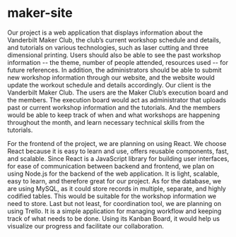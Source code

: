 # maker-site

Our project is a web application that displays information about the Vanderbilt Maker Club, the club’s current workshop schedule and details, and tutorials on various technologies, such as laser cutting and three dimensional printing. Users should also be able to see the past workshop information -- the theme, number of people attended, resources used -- for future references. In addition, the administrators should be able to submit new workshop information through our website, and the website would update the workout schedule and details accordingly.
Our client is the Vanderbilt Maker Club. The users are the Maker Club’s execution board and the members. The execution board would act as administrator that uploads past or current workshop information and the tutorials. And the members would be able to keep track of when and what workshops are happening throughout the month, and learn necessary technical skills from the tutorials.

For the frontend of the project, we are planning on using React. We choose React because it is easy to learn and use, offers reusable components, fast, and scalable. Since React is a JavaScript library for building user interfaces, for ease of communication between backend and frontend, we plan on using Node.js for the backend of the web application. It is light, scalable, easy to learn, and therefore great for our project. As for the database, we are using MySQL, as it could store records in multiple, separate, and highly codified tables. This would be suitable for the workshop information we need to store. Last but not least, for coordination tool, we are planning on using Trello. It is a simple application for managing workflow and keeping track of what needs to be done. Using its Kanban Board, it would help us visualize our progress and facilitate our collaboration. 
